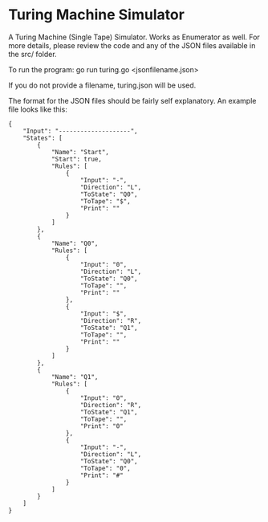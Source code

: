 Turing Machine Simulator
================

A Turing Machine (Single Tape) Simulator. Works as Enumerator as well.
For more details, please review the code and any of the JSON files available in the src/ folder.

To run the program:
	go run turing.go <jsonfilename.json>

If you do not provide a filename, turing.json will be used.

The format for the JSON files should be fairly self explanatory.
An example file looks like this:

	{
		"Input": "--------------------",
		"States": [
			{
				"Name": "Start",
				"Start": true,
				"Rules": [
					{
						"Input": "-",
						"Direction": "L",
						"ToState": "Q0",
						"ToTape": "$",
						"Print": ""
					}
				]
			},
			{
				"Name": "Q0",
				"Rules": [
					{
						"Input": "0",
						"Direction": "L",
						"ToState": "Q0",
						"ToTape": "",
						"Print": ""
					},
					{
						"Input": "$",
						"Direction": "R",
						"ToState": "Q1",
						"ToTape": "",
						"Print": ""
					}
				]
			},
			{
				"Name": "Q1",
				"Rules": [
					{
						"Input": "0",
						"Direction": "R",
						"ToState": "Q1",
						"ToTape": "",
						"Print": "0"
					},
					{
						"Input": "-",
						"Direction": "L",
						"ToState": "Q0",
						"ToTape": "0",
						"Print": "#"
					}
				]
			}
		]
	}

